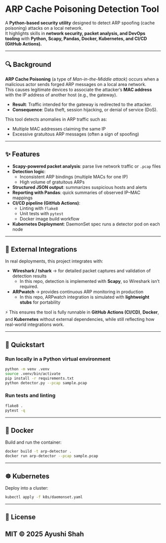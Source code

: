 # ARP Cache Poisoning Detection Tool

A **Python-based security utility** designed to detect ARP spoofing (cache poisoning) attacks on a local network.  
It highlights skills in **network security, packet analysis, and DevOps tooling** with **Python, Scapy, Pandas, Docker, Kubernetes, and CI/CD (GitHub Actions).**

---

## 🔍 Background
**ARP Cache Poisoning** (a type of *Man-in-the-Middle attack*) occurs when a malicious actor sends forged ARP messages on a local area network.  
This causes legitimate devices to associate the attacker’s **MAC address** with the IP address of another host (e.g., the gateway).  

- **Result**: Traffic intended for the gateway is redirected to the attacker.  
- **Consequence**: Data theft, session hijacking, or denial of service (DoS).  

This tool detects anomalies in ARP traffic such as:
- Multiple MAC addresses claiming the same IP  
- Excessive gratuitous ARP messages (often a sign of spoofing)  

---

## ✨ Features
- **Scapy-powered packet analysis**: parse live network traffic or `.pcap` files  
- **Detection logic**:
  - Inconsistent ARP bindings (multiple MACs for one IP)  
  - High volume of gratuitous ARPs  
- **Structured JSON output**: summarizes suspicious hosts and alerts  
- **Reporting with Pandas**: quick summaries of observed IP–MAC mappings  
- **CI/CD pipeline (GitHub Actions)**:
  - Linting with `flake8`  
  - Unit tests with `pytest`  
  - Docker image build workflow  
- **Kubernetes Deployment**: DaemonSet spec runs a detector pod on each node  

---

## 🔗 External Integrations
In real deployments, this project integrates with:  

- **Wireshark / tshark** → for detailed packet captures and validation of detection results  
  - In this repo, detection is implemented with **Scapy**, so Wireshark isn’t required.  
- **ARPwatch** → provides continuous ARP monitoring in production  
  - In this repo, ARPwatch integration is simulated with **lightweight stubs** for portability  

⚡️ This ensures the tool is fully runnable in **GitHub Actions (CI/CD)**, **Docker**, and **Kubernetes** without external dependencies, while still reflecting how real-world integrations work.  

---

## 🚀 Quickstart

### Run locally in a Python virtual environment
```bash
python -m venv .venv
source .venv/bin/activate
pip install -r requirements.txt
python detector.py --pcap sample.pcap
```
### Run tests and linting
```bash
flake8 .
pytest -q
```
---
## 🐳 Docker
Build and run the container:
```bash
docker build -t arp-detector .
docker run arp-detector --pcap sample.pcap
```
---
## ☸️ Kubernetes
Deploy into a cluster:
```bash
kubectl apply -f k8s/daemonset.yaml
```
---
## 📜 License
MIT © 2025 Ayushi Shah
---
